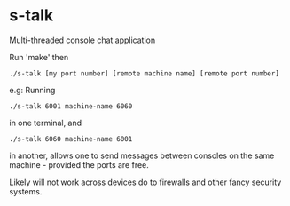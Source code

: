 # s-talk
Multi-threaded console chat application 

Run 'make' then 

    ./s-talk [my port number] [remote machine name] [remote port number]
    
e.g: Running 

    ./s-talk 6001 machine-name 6060
in one terminal, and 

    ./s-talk 6060 machine-name 6001
    
in another, allows one to send messages between consoles on the same machine - provided the ports are free.

Likely will not work across devices do to firewalls and other fancy security systems. 
